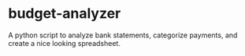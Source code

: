 # budget-analyzer
A python script to analyze bank statements, categorize payments, and create a nice looking spreadsheet.
